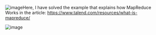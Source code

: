 ![image](https://github.com/rahulkriplani/PySpark_Examples/assets/54098163/9fa6e09a-cfbd-4ec2-ae4b-7b5230a1f4c7)Here, I have solved the example that explains how MapReduce Works in the article: https://www.talend.com/resources/what-is-mapreduce/

![image](https://github.com/rahulkriplani/PySpark_Examples/assets/54098163/fcc4ec9d-582d-477b-ad2a-17fac35a3bcf)
